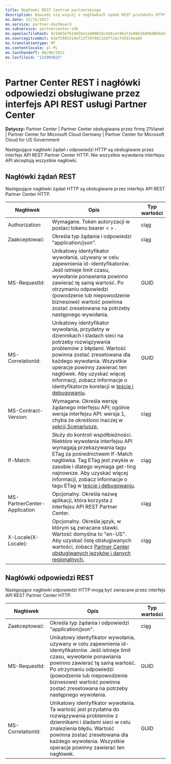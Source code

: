 ```yaml
---
title: Nagłówki REST Centrum partnerskiego
description: Dowiedz się więcej o nagłówkach żądań REST protokołu HTTP i nagłówkach odpowiedzi REST obsługiwanych przez interfejs API REST Partner Center REST.
ms.date: 12/15/2017
ms.service: partner-dashboard
ms.subservice: partnercenter-sdk
ms.openlocfilehash: 9c9483e761465be1a60003dcd44cef46af3e99634d99d804d43d101d6b8ef700
ms.sourcegitcommit: 63ef5995314ef22f29768132dff2acf45914ea84
ms.translationtype: MT
ms.contentlocale: pl-PL
ms.lasthandoff: 08/06/2021
ms.locfileid: "115993825"
---
```

# <a name="partner-center-rest-and-response-headers-supported-by-the-partner-center-rest-api"></a>Partner Center REST i nagłówki odpowiedzi obsługiwane przez interfejs API REST usługi Partner Center 

**Dotyczy:** Partner Center | Partner Center obsługiwana przez firmę 21Vianet | Partner Center for Microsoft Cloud Germany | Partner Center for Microsoft Cloud for US Government

Następujące nagłówki żądań i odpowiedzi HTTP są obsługiwane przez interfejs API REST Partner Center HTTP. Nie wszystkie wywołania interfejsu API akceptują wszystkie nagłówki.

## <a name="rest-request-headers"></a>Nagłówki żądań REST

Następujące nagłówki żądań HTTP są obsługiwane przez interfejs API REST Partner Center HTTP.

| Nagłówek                       | Opis                                                                                                                                                                                                                                                                            | Typ wartości |
|------------------------------|----------------------------------------------------------------------------------------------------------------------------------------------------------------------------------------------------------------------------------------------------------------------------------------|------------|
| Authorization:               | Wymagane. Token autoryzacji w postaci tokenu bearer &lt; &gt; .                                                                                                                                                                                                                    | ciąg     |
| Zaakceptować:                      | Określa typ żądania i odpowiedzi "application/json".                                                                                                                                                                                                                           | ciąg     |
| MS-RequestId:                | Unikatowy identyfikator wywołania, używany w celu zapewnienia id-identyfikatorów. Jeśli istnieje limit czasu, wywołanie ponawiania powinno zawierać tę samą wartość. Po otrzymaniu odpowiedzi (powodzenie lub niepowodzenie biznesowe) wartość powinna zostać zresetowana na potrzeby następnego wywołania.                                            | GUID       |
| MS-CorrelationId:            | Unikatowy identyfikator wywołania, przydatny w dziennikach i śladach sieci na potrzeby rozwiązywania problemów z błędami. Wartość powinna zostać zresetowana dla każdego wywołania. Wszystkie operacje powinny zawierać ten nagłówek. Aby uzyskać więcej informacji, zobacz informacje o identyfikatorze korelacji w [teście i debugowaniu](test-and-debug.md). | GUID       |
| MS-Contract-Version:         | Wymagane. Określa wersję żądanego interfejsu API; ogólnie wersja interfejsu API: wersja 1, chyba że określono inaczej w [sekcji Scenariusze.](scenarios.md)                                                                                                                                  | ciąg     |
| If-Match:                    | Służy do kontroli współbieżności. Niektóre wywołania interfejsu API wymagają przekazywania tagu ETag za pośrednictwem If-Match nagłówka. Tag ETag jest zwykle w zasobie i dlatego wymaga get-ting najnowsze. Aby uzyskać więcej informacji, zobacz informacje o tagu ETag w [teście i debugowaniu](test-and-debug.md).                | ciąg     |
| MS-PartnerCenter-Application | Opcjonalny. Określa nazwę aplikacji, która korzysta z interfejsu API REST Partner Center.                                                                                                                                                                                             | ciąg     |
| X-Locale(X-Locale):                    | Opcjonalny. Określa język, w którym są zwracane stawki. Wartość domyślna to "en-US". Aby uzyskać listę obsługiwanych wartości, zobacz [Partner Center obsługiwanych języków i danych regionalnych.](partner-center-supported-languages-and-locales.md)                                                                                                                                                                                                  | ciąg     |

## <a name="rest-response-headers"></a>Nagłówki odpowiedzi REST

Następujące nagłówki odpowiedzi HTTP mogą być zwracane przez interfejs API REST Partner Center HTTP.

| Nagłówek            | Opis                                                                                                                                                                                                                                 | Typ wartości |
|-------------------|---------------------------------------------------------------------------------------------------------------------------------------------------------------------------------------------------------------------------------------------|------------|
| Zaakceptować:           | Określa typ żądania i odpowiedzi "application/json".                                                                                                                                                                                | ciąg     |
| MS-RequestId:     | Unikatowy identyfikator wywołania, używany w celu zapewnienia id-identyfikatorów. Jeśli istnieje limit czasu, wywołanie ponawiania powinno zawierać tę samą wartość. Po otrzymaniu odpowiedzi (powodzenie lub niepowodzenie biznesowe) wartość powinna zostać zresetowana na potrzeby następnego wywołania. | GUID       |
| MS-CorrelationId: | Unikatowy identyfikator wywołania. Ta wartość jest przydatna do rozwiązywania problemów z dziennikami i śladami sieci w celu znalezienia błędu. Wartość powinna zostać zresetowana dla każdego wywołania. Wszystkie operacje powinny zawierać ten nagłówek.                                                       | GUID       |
